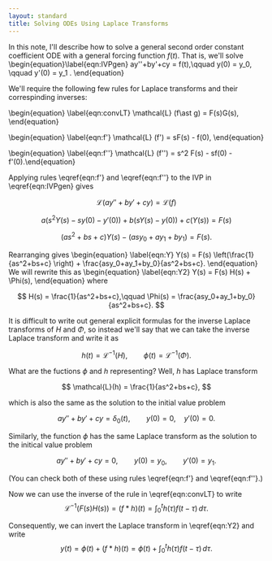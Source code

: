 ```yaml
---
layout: standard
title: Solving ODEs Using Laplace Transforms
---
```


In this note, I'll describe how to solve a general second order constant coefficient ODE with a general forcing function $f(t)$. That is, we'll solve
\begin{equation}\label{eqn:IVPgen}
ay''+by'+cy = f(t),\qquad  y(0) = y_0, \qquad  y'(0) = y_1  .
\end{equation}

We'll require the following few rules for Laplace transforms and their correspinding inverses:

\begin{equation} \label{eqn:convLT}  \mathcal{L} (f\ast g) = F(s)G(s), \end{equation}

\begin{equation} \label{eqn:f'}  \mathcal{L} (f') = sF(s) - f(0), \end{equation}

\begin{equation} \label{eqn:f''}  \mathcal{L} (f'') = s^2 F(s) - sf(0) - f'(0).\end{equation}

Applying rules \eqref{eqn:f'} and \eqref{eqn:f''} to the IVP in \eqref{eqn:IVPgen} gives

$$
\mathcal{L}\left(ay''+by'+cy\right) = \mathcal{L}(f)
$$

$$
a\left(s^2Y(s)-sy(0)-y'(0) \right) + b \left( sY(s) -y(0)\right) + c\left( Y(s) \right) = F(s)
$$

$$
\left(as^2+bs+c\right)Y(s) - \left(asy_0 + ay_1 + by_1\right) = F(s).
$$

Rearranging gives
\begin{equation} \label{eqn:Y}
Y(s) = F(s) \left(\frac{1}{as^2+bs+c} \right) + \frac{asy_0+ay_1+by_0}{as^2+bs+c}.
\end{equation}
We will rewrite this as 
\begin{equation} \label{eqn:Y2}
Y(s) = F(s) H(s) + \Phi(s),
\end{equation}
where

$$
H(s) = \frac{1}{as^2+bs+c},\qquad 
\Phi(s) = \frac{asy_0+ay_1+by_0}{as^2+bs+c}.
$$ 

It is difficult to write out general explicit formulas for the inverse Laplace transforms of $H$ and $\Phi$, so instead we'll say that we can take the inverse Laplace transform and write it as

$$
h(t) = \mathscr{L}^{-1}(H),\qquad \phi(t) = \mathscr{L}^{-1}(\Phi).
$$

What are the fuctions $\phi$ and $h$ representing? Well, $h$ has Laplace transform

$$
\mathcal{L}(h) = \frac{1}{as^2+bs+c},
$$ 

which is also the same as the solution to the initial value problem

$$
ay''+by'+cy = \delta_0(t),\qquad y(0) = 0,\quad y'(0) = 0.
$$

Similarly, the function $\phi$ has the same Laplace transform as the solution to the initical value problem

$$
ay''+ by'+ cy = 0,\qquad y(0) = y_0, \qquad y'(0) = y_1.
$$

(You can check both of these using rules \eqref{eqn:f'} and \eqref{eqn:f''}.)

Now we can use the inverse of the rule in \eqref{eqn:convLT} to write
$$
\mathcal{L}^{-1} \left( F(s) H(s) \right) = \left( f \ast h \right) (t) = \int_0^t h(\tau) f(t-\tau)\,d\tau.
$$

Consequently, we can invert the Laplace transform in \eqref{eqn:Y2} and write
$$
y(t) = \phi(t) + (f\ast h)(t) = \phi(t) + \int_0^t h(\tau)f(t-\tau)\,d\tau.
$$